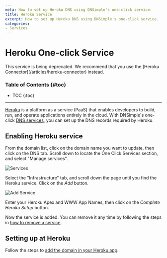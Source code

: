 ```yaml
---
meta: How to set up Heroku DNS using DNSimple's one-click service.
title: Heroku Service
excerpt: How to set up Heroku DNS using DNSimple's one-click service.
categories:
- Services
---
```


# Heroku One-click Service

<note>
This service is being deprecated. We recommend that you use the [Heroku Connector](/articles/heroku-connector) instead.
</note>

### Table of Contents {#toc}

* TOC
{:toc}

---

[Heroku](https://www.heroku.com) is a platform as a service (PaaS) that enables developers to build, run, and operate applications entirely in the cloud. With DNSimple's one-click [DNS services](/categories/services/), you can set up the DNS records required by Heroku.


## Enabling Heroku service

From the domain list, click on the domain name you want to update, then click on the DNS tab. Scroll down to locate the One Click Services section, and select "Manage services".

![Services](/files/services-dns-page-add.png)

Select the "Infrastructure" tab, and scroll down the page until you find the Heroku service. Click on the *Add* button.

![Add Service](/files/services-heroku.png)

Enter your Heroku Apex and WWW App Names, then click on the *Complete Heroku Setup* button.

Now the service is added. You can remove it any time by following the steps in [how to remove a service](/articles/services/#removing-services).


## Setting up at Heroku

Follow the steps to [add the domain in your Heroku app](https://devcenter.heroku.com/articles/custom-domains).
